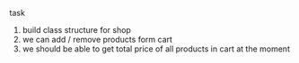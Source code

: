 task 
1. build class structure for shop   
2. we can add / remove products form cart 
3. we should be able to get total price of all products in cart at the moment 
